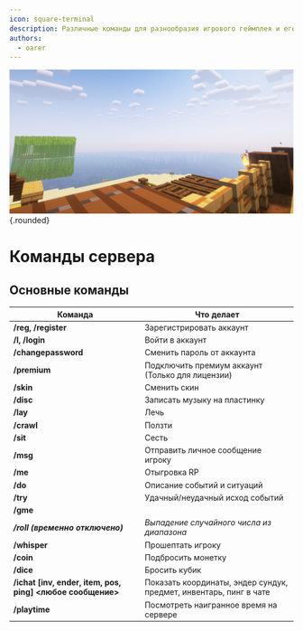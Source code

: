 ```yaml
---
icon: square-terminal
description: Различные команды для разнообразия игрового геймплея и его комфортности
authors:
  - oarer
---
```

![cmd-list](../../public/assets/img/6.png){.rounded}

# Команды сервера

## Основные команды

| Команда                                                     | Что делает                                                         |
| ----------------------------------------------------------- | ------------------------------------------------------------------ |
| **/reg, /register**                                         | Зарегистрировать аккаунт                                           |
| **/l, /login**                                              | Войти в аккаунт                                                    |
| **/changepassword**                                         | Сменить пароль от аккаунта                                         |
| **/premium**                                                | Подключить премиум аккаунт (Только для лицензии)                   |
| **/skin**                                                   | Сменить скин                                                       |
| **/disc**                                                   | Записать музыку на пластинку                                       |
| **/lay**                                                    | Лечь                                                               |
| **/crawl**                                                  | Ползти                                                             |
| **/sit**                                                    | Сесть                                                              |
| **/msg**                                                    | Отправить личное сообщение игроку                                  |
| **/me**                                                     | Отыгровка RP                                                       |
| **/do**                                                     | Описание событий и ситуаций                                        |
| **/try**                                                    | Удачный/неудачный исход событий                                    |
| **/gme**                                                    |                                                                    |
| _**/roll (временно отключено)**_                            | _Выпадение случайного числа из диапазона_                          |
| **/whisper**                                                | Прошептать игроку                                                  |
| **/coin**                                                   | Подбросить монетку                                                 |
| **/dice**                                                   | Бросить кубик                                                      |
| **/ichat \[inv, ender, item, pos, ping] <любое сообщение>** | Показать координаты, эндер сундук, предмет, инвентарь, пинг в чате |
| **/playtime**                                               | Посмотреть наигранное время на сервере                             |

